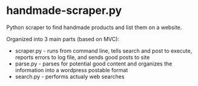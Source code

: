 # handmade-scraper.py
Python scraper to find handmade products and list them on a website. 

Organized into 3 main parts (based on MVC):
- scraper.py - runs from command line, tells search and post to execute, reports errors to log file, and sends good posts to site
- parse.py - parses for potential good content and organizes the information into a wordpress postable format
- search.py - performs actualy web searches
